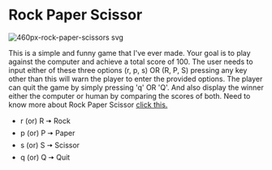 # Rock Paper Scissor 
![460px-rock-paper-scissors svg](https://user-images.githubusercontent.com/33306398/43084338-1c90734c-8eb6-11e8-83ad-62f7c61cdab6.png)

This is a simple and funny game that I've ever made. Your goal is to play against the computer and achieve a total score of 100.
The user needs to input either of these three options (r, p, s) OR (R, P, S) pressing any key other than this will warn the player to enter the provided options. The player can quit the game by simply pressing 'q' OR 'Q'.
And also display the winner either the computer or human by comparing the scores of both.
Need to know more about Rock Paper Scissor [click this.](https://en.wikipedia.org/wiki/Rock%E2%80%93paper%E2%80%93scissors#/)
 
* r (or) R 🠦 Rock
* p (or) P 🠦 Paper
* s (or) S 🠦 Scissor
* q (or) Q 🠦 Quit
